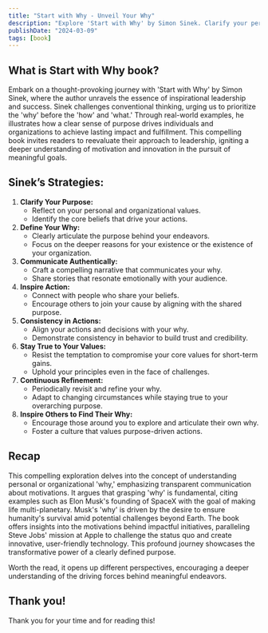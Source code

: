 ```yaml
---
title: "Start with Why - Unveil Your Why"
description: "Explore 'Start with Why' by Simon Sinek. Clarify your personal purpose, inspire meaningful action, and redefine success with this insightful guide."
publishDate: "2024-03-09"
tags: [book]
---
```


## What is Start with Why book?

Embark on a thought-provoking journey with 'Start with Why' by Simon Sinek, where the author unravels the essence of inspirational leadership and success. Sinek challenges conventional thinking, urging us to prioritize the 'why' before the 'how' and 'what.' Through real-world examples, he illustrates how a clear sense of purpose drives individuals and organizations to achieve lasting impact and fulfillment. This compelling book invites readers to reevaluate their approach to leadership, igniting a deeper understanding of motivation and innovation in the pursuit of meaningful goals.

## Sinek’s Strategies:

1. **Clarify Your Purpose:**
   - Reflect on your personal and organizational values.
   - Identify the core beliefs that drive your actions.
2. **Define Your Why:**
   - Clearly articulate the purpose behind your endeavors.
   - Focus on the deeper reasons for your existence or the existence of your organization.
3. **Communicate Authentically:**
   - Craft a compelling narrative that communicates your why.
   - Share stories that resonate emotionally with your audience.
4. **Inspire Action:**
   - Connect with people who share your beliefs.
   - Encourage others to join your cause by aligning with the shared purpose.
5. **Consistency in Actions:**
   - Align your actions and decisions with your why.
   - Demonstrate consistency in behavior to build trust and credibility.
6. **Stay True to Your Values:**
   - Resist the temptation to compromise your core values for short-term gains.
   - Uphold your principles even in the face of challenges.
7. **Continuous Refinement:**
   - Periodically revisit and refine your why.
   - Adapt to changing circumstances while staying true to your overarching purpose.
8. **Inspire Others to Find Their Why:**
   - Encourage those around you to explore and articulate their own why.
   - Foster a culture that values purpose-driven actions.

## Recap

This compelling exploration delves into the concept of understanding personal or organizational 'why,' emphasizing transparent communication about motivations. It argues that grasping 'why' is fundamental, citing examples such as Elon Musk's founding of SpaceX with the goal of making life multi-planetary. Musk's 'why' is driven by the desire to ensure humanity's survival amid potential challenges beyond Earth. The book offers insights into the motivations behind impactful initiatives, paralleling Steve Jobs' mission at Apple to challenge the status quo and create innovative, user-friendly technology. This profound journey showcases the transformative power of a clearly defined purpose.

Worth the read, it opens up different perspectives, encouraging a deeper understanding of the driving forces behind meaningful endeavors.

## Thank you!

Thank you for your time and for reading this!
